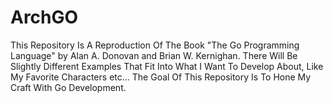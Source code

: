 # ArchGO

This Repository Is A Reproduction Of The Book "The Go Programming Language" by Alan A. Donovan and Brian W. Kernighan.
There Will Be Slightly Different Examples That Fit Into What I Want To Develop About, Like My Favorite Characters etc...
The Goal Of This Repository Is To Hone My Craft With Go Development.